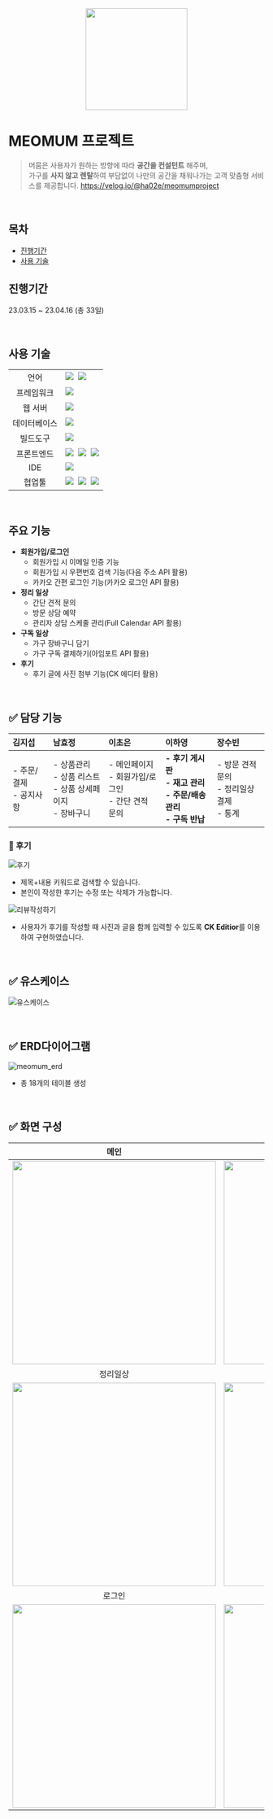 <div align="center">
<img src="https://github-production-user-asset-6210df.s3.amazonaws.com/121777501/244878549-3610cd62-3085-406e-9041-d771465a03c9.png" width="200" >
</div>
 
# MEOMUM 프로젝트
> 머뭄은 사용자가 원하는 방향에 따라 <strong>공간을 컨설턴트</strong> 해주며,<br>가구를 <strong>사지 않고 렌탈</strong>하여 부담없이 나만의 공간을 채워나가는 고객 맞춤형 서비스를 제공합니다.
https://velog.io/@ha02e/meomumproject

<br>

## 목차
- [진행기간](#진행기간)
- [사용 기술](#사용-기술)


## 진행기간
23.03.15 ~ 23.04.16 (총 33일)

<br>

## 사용 기술
<table>
<tr>
 <td align="center">언어</td>
 <td>
  <img src="https://img.shields.io/badge/java-007396?style=for-the-badge&logo=java&logoColor=white">&nbsp
  <img src="https://img.shields.io/badge/JavaScript-F7DF1E?style=for-the-badge&logo=javascript&logoColor=black"/>&nbsp
 </td>
</tr>
<tr>
 <td align="center">프레임워크</td>
 <td>
   <img src="https://img.shields.io/badge/spring-6DB33F?style=for-the-badge&logo=spring&logoColor=white"> &nbsp
</tr>
<tr>
 <td align="center">웹 서버</td>
 <td>
  <img src="https://img.shields.io/badge/Apache Tomcat-F8DC75?style=for-the-badge&logo=apachetomcat&logoColor=black"/> &nbsp 
</tr>
<tr>
 <td align="center">데이터베이스</td>
 <td>
  <img src="https://img.shields.io/badge/ORACLE-F80000?style=for-the-badge&logo=oracle&logoColor=white"/>&nbsp
 </td>
</tr>
<tr>
</tr>
<tr>
 <td align="center">빌드도구</td>
 <td>
  <img src="https://img.shields.io/badge/apachemaven-C71A36?style=for-the-badge&logo=apachemaven&logoColor=white"/>&nbsp 
 </td>
</tr>
<tr>
 <td align="center">프론트엔드</td>
 <td>
    <img src="https://img.shields.io/badge/Bootstrap-7952B3?style=for-the-badge&logo=bootstrap&logoColor=white"/>&nbsp 
    <img src="https://img.shields.io/badge/HTML5-E34F26?style=for-the-badge&logo=html5&logoColor=white"/>&nbsp 
    <img src="https://img.shields.io/badge/CSS3-1572B6?style=for-the-badge&logo=css3&logoColor=white"/>
 </td>
</tr>
<tr>
 <td align="center">IDE</td>
 <td>
  <img src="https://img.shields.io/badge/eclipseide-2C2255?style=for-the-badge&logo=eclipseide&logoColor=white"/>&nbsp 
 </td>
</tr>
<tr>
 <td align="center">협업툴</td>
 <td>
    <img src="https://img.shields.io/badge/GitHub-181710?style=for-the-badge&logo=GitHub&logoColor=white"/>&nbsp 
    <img src="https://img.shields.io/badge/Notion-000000?style=for-the-badge&logo=Notion&logoColor=white"/>&nbsp 
    <img src="https://img.shields.io/badge/googledrive-4285F4?style=for-the-badge&logo=googledrive&logoColor=white"/>
 </td>
</tr>
</table>

<br> 

## 주요 기능
- **회원가입/로그인**
  - 회원가입 시 이메일 인증 기능
  - 회원가입 시 우편번호 검색 기능(다음 주소 API 활용)
  - 카카오 간편 로그인 기능(카카오 로그인 API 활용)
- **정리 일상**
  - 간단 견적 문의 
  - 방문 상담 예약
  - 관리자 상담 스케줄 관리(Full Calendar API 활용)
- **구독 일상**
  - 가구 장바구니 담기
  - 가구 구독 결제하기(아임포트 API 활용)
- **후기**
  - 후기 글에 사진 첨부 기능(CK 에디터 활용)
<br>

## ✅ 담당 기능
|김지섭|남효정|이초은|**이하영**|장수빈|
|:---|:---|:---|:---|:---|
|- 주문/결제 <br>- 공지사항|- 상품관리 <br>- 상품 리스트 <br>- 상품 상세페이지 <br>- 장바구니|- 메인페이지 <br>- 회원가입/로그인 <br>- 간단 견적 문의|**- 후기 게시판 <br>- 재고 관리 <br>- 주문/배송관리 <br>- 구독 반납**|- 방문 견적 문의 <br>- 정리일상 결제 <br>- 통계

### 🔎 후기
![후기](https://github.com/ha02e/MEOMUM_final/assets/121777501/b184b0d0-ecd1-4bae-98b4-3e647316d20d)
- 제목+내용 키워드로 검색할 수 있습니다.
- 본인이 작성한 후기는 수정 또는 삭제가 가능합니다.

![리뷰작성하기](https://github.com/ha02e/MEOMUM_final/assets/121777501/d8d833af-c0e2-4015-8f64-d108a6cd1748)
- 사용자가 후기를 작성할 때 사진과 글을 함께 입력할 수 있도록 **CK Editior**를 이용하여 구현하였습니다.

<br>

## ✅ 유스케이스
![유스케이스](https://github.com/ha02e/MEOMUM_final/assets/121777501/6268140e-6f70-4068-9a25-de523dc2c678)

<br>

## ✅ ERD다이어그램
![meomum_erd](https://github.com/ha02e/MEOMUM_final/assets/121777501/2b4c7444-321a-4b74-8197-3031436f3248)
- 총 18개의 테이블 생성
<br>

## ✅ 화면 구성
|메인|후기|
|:---:|:---:|
|<img src="https://user-images.githubusercontent.com/121777501/232715248-5e492968-5ede-42d1-b52c-1836e25621d8.png" width="400px" />|<img src="https://github-production-user-asset-6210df.s3.amazonaws.com/121777501/244401523-f24a3abf-0233-49b1-b029-8f213bed68a6.png" width="400px" />|
|정리일상|구독일상|
|<img src="https://github-production-user-asset-6210df.s3.amazonaws.com/121777501/244398990-d958ba1b-3c48-4aa6-8096-fe3a37cf9d4f.png" width="400px" />|<img src="https://github-production-user-asset-6210df.s3.amazonaws.com/121777501/244399275-237819da-b3d0-41b1-8835-65ce9856035e.png" width="400px" />| 
|로그인|관리자페이지|
|<img src="https://github-production-user-asset-6210df.s3.amazonaws.com/121777501/244402554-062ea8de-8d45-420a-a4e6-740b5b072556.png" width="400px" />|<img src="https://github-production-user-asset-6210df.s3.amazonaws.com/121777501/244401160-cf046e08-328b-4e24-aaf8-c554835ff2bb.png" width="400px" />
